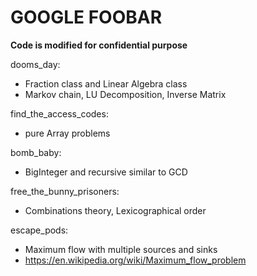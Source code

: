 GOOGLE FOOBAR
===

**Code is modified for confidential purpose**

dooms_day:
- Fraction class and Linear Algebra class  
- Markov chain, LU Decomposition, Inverse Matrix

find_the_access_codes:
- pure Array problems  

bomb_baby:  
- BigInteger and recursive similar to GCD  

free_the_bunny_prisoners:  
- Combinations theory, Lexicographical order  

escape_pods:
- Maximum flow with multiple sources and sinks
- https://en.wikipedia.org/wiki/Maximum_flow_problem

